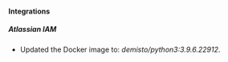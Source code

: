 #### Integrations
##### Atlassian IAM
- Updated the Docker image to: *demisto/python3:3.9.6.22912*.
